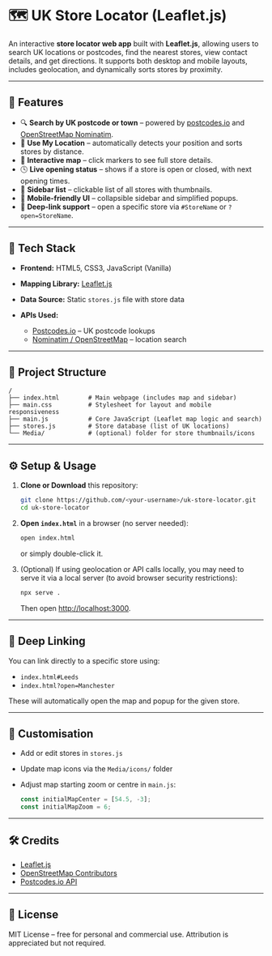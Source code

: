 # 🗺️ UK Store Locator (Leaflet.js)

An interactive **store locator web app** built with **Leaflet.js**, allowing users to search UK locations or postcodes, find the nearest stores, view contact details, and get directions.
It supports both desktop and mobile layouts, includes geolocation, and dynamically sorts stores by proximity.

---

## 🚀 Features

* 🔍 **Search by UK postcode or town** – powered by [postcodes.io](https://postcodes.io) and [OpenStreetMap Nominatim](https://nominatim.openstreetmap.org/).
* 📍 **Use My Location** – automatically detects your position and sorts stores by distance.
* 🧭 **Interactive map** – click markers to see full store details.
* 🕓 **Live opening status** – shows if a store is open or closed, with next opening times.
* 🧾 **Sidebar list** – clickable list of all stores with thumbnails.
* 📱 **Mobile-friendly UI** – collapsible sidebar and simplified popups.
* 🔗 **Deep-link support** – open a specific store via `#StoreName` or `?open=StoreName`.

---

## 🧩 Tech Stack

* **Frontend:** HTML5, CSS3, JavaScript (Vanilla)
* **Mapping Library:** [Leaflet.js](https://leafletjs.com/)
* **Data Source:** Static `stores.js` file with store data
* **APIs Used:**

  * [Postcodes.io](https://postcodes.io) – UK postcode lookups
  * [Nominatim / OpenStreetMap](https://nominatim.openstreetmap.org) – location search

---

## 📂 Project Structure

```
/
├── index.html        # Main webpage (includes map and sidebar)
├── main.css          # Stylesheet for layout and mobile responsiveness
├── main.js           # Core JavaScript (Leaflet map logic and search)
├── stores.js         # Store database (list of UK locations)
└── Media/            # (optional) folder for store thumbnails/icons
```

---

## ⚙️ Setup & Usage

1. **Clone or Download** this repository:

   ```bash
   git clone https://github.com/<your-username>/uk-store-locator.git
   cd uk-store-locator
   ```

2. **Open `index.html`** in a browser (no server needed):

   ```bash
   open index.html
   ```

   or simply double-click it.

3. (Optional) If using geolocation or API calls locally, you may need to serve it via a local server (to avoid browser security restrictions):

   ```bash
   npx serve .
   ```

   Then open [http://localhost:3000](http://localhost:3000).

---

## 🧭 Deep Linking

You can link directly to a specific store using:

* `index.html#Leeds`
* `index.html?open=Manchester`

These will automatically open the map and popup for the given store.

---

## 🧠 Customisation

* Add or edit stores in `stores.js`
* Update map icons via the `Media/icons/` folder
* Adjust map starting zoom or centre in `main.js`:

  ```js
  const initialMapCenter = [54.5, -3];
  const initialMapZoom = 6;
  ```

---

## 🛠️ Credits

* [Leaflet.js](https://leafletjs.com/)
* [OpenStreetMap Contributors](https://www.openstreetmap.org/copyright)
* [Postcodes.io API](https://postcodes.io)

---

## 📜 License

MIT License – free for personal and commercial use.
Attribution is appreciated but not required.